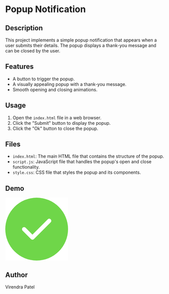 # Popup Notification

## Description
This project implements a simple popup notification that appears when a user submits their details. The popup displays a thank-you message and can be closed by the user.

## Features
- A button to trigger the popup.
- A visually appealing popup with a thank-you message.
- Smooth opening and closing animations.

## Usage
1. Open the `index.html` file in a web browser.
2. Click the "Submit" button to display the popup.
3. Click the "Ok" button to close the popup.

## Files
- `index.html`: The main HTML file that contains the structure of the popup.
- `script.js`: JavaScript file that handles the popup's open and close functionality.
- `style.css`: CSS file that styles the popup and its components.

## Demo
![Popup Demo](images/404-tick.png)

## Author
Virendra Patel
